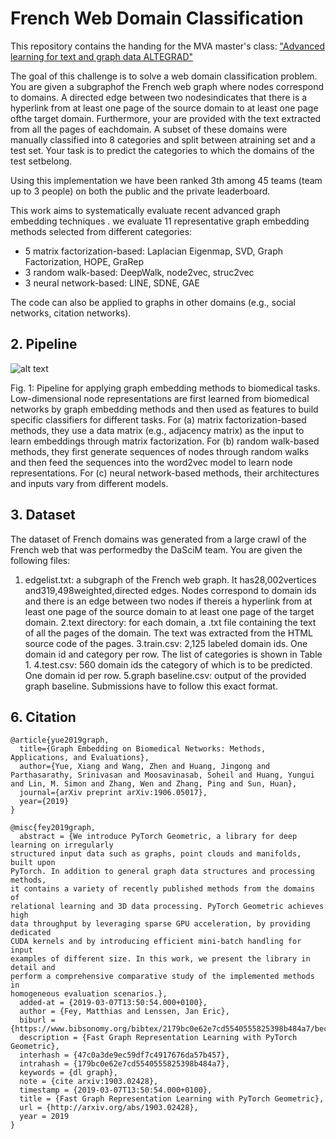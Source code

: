 # French Web Domain Classification

This repository contains the handing for the MVA master's class: ["Advanced learning for text and graph data ALTEGRAD"](http://math.ens-paris-saclay.fr/version-francaise/formations/master-mva/contenus-/advanced-learning-for-text-and-graph-data-239506.kjsp?RH=1242430202531) 


The goal of this challenge is to solve a web domain classification problem.  You are given a subgraphof the French web graph where nodes correspond to domains.  A directed edge between two nodesindicates that there is a hyperlink from at least one page of the source domain to at least one page ofthe target domain.  Furthermore, your are provided with the text extracted from all the pages of eachdomain.   A  subset  of  these  domains  were  manually  classified  into  8  categories  and  split  between  atraining set and a test set.  Your task is to predict the categories to which the domains of the test setbelong.

Using this implementation we have been ranked 3th among 45 teams (team up to 3 people) on both the public and the private leaderboard.

This work aims to systematically evaluate recent advanced graph embedding techniques . we evaluate 11 representative graph embedding methods selected from different categories:
- 5 matrix factorization-based: Laplacian Eigenmap, SVD, Graph Factorization, HOPE, GraRep
- 3 random walk-based: DeepWalk, node2vec, struc2vec
- 3 neural network-based: LINE, SDNE, GAE

The code can also be applied to graphs in other domains (e.g., social networks, citation networks).

## 2. Pipeline
![alt text](img/pipeline.png "Pipeline")

Fig. 1: Pipeline for applying graph embedding methods to biomedical tasks. Low-dimensional node
            representations are
            first learned from biomedical networks by graph embedding methods and then used as features to build
            specific classifiers for different tasks. For (a) matrix factorization-based methods, they use a data
            matrix (e.g., adjacency matrix) as the input to learn embeddings through matrix factorization. For (b)
            random walk-based methods, they first generate sequences of nodes through random walks and then feed the
            sequences into the word2vec model to learn node representations. For (c)
            neural network-based methods, their architectures and inputs vary from different models.


## 3. Dataset
The dataset of French domains was generated from a large crawl of the French web that was performedby the DaSciM team.
You are given the following files:
1. edgelist.txt:  a subgraph of the French web graph.  It has28,002vertices and319,498weighted,directed edges. Nodes correspond to domain ids and there is an edge between two nodes if thereis a hyperlink from at least one page of the source domain to at least one page of the target domain.
2.text directory: for each domain, a .txt file containing the text of all the pages of the domain.  The text was extracted from the HTML source code of the pages.
3.train.csv: 2,125 labeled domain ids. One domain id and category per row. The list of categories is shown in Table 1.
4.test.csv: 560 domain ids the category of which is to be predicted. One domain id per row.
5.graph baseline.csv: output of the provided graph baseline. Submissions have to follow this exact format.


## 6. Citation

```
@article{yue2019graph,
  title={Graph Embedding on Biomedical Networks: Methods, Applications, and Evaluations},
  author={Yue, Xiang and Wang, Zhen and Huang, Jingong and Parthasarathy, Srinivasan and Moosavinasab, Soheil and Huang, Yungui and Lin, M. Simon and Zhang, Wen and Zhang, Ping and Sun, Huan},
  journal={arXiv preprint arXiv:1906.05017},
  year={2019}
}

@misc{fey2019graph,
  abstract = {We introduce PyTorch Geometric, a library for deep learning on irregularly
structured input data such as graphs, point clouds and manifolds, built upon
PyTorch. In addition to general graph data structures and processing methods,
it contains a variety of recently published methods from the domains of
relational learning and 3D data processing. PyTorch Geometric achieves high
data throughput by leveraging sparse GPU acceleration, by providing dedicated
CUDA kernels and by introducing efficient mini-batch handling for input
examples of different size. In this work, we present the library in detail and
perform a comprehensive comparative study of the implemented methods in
homogeneous evaluation scenarios.},
  added-at = {2019-03-07T13:50:54.000+0100},
  author = {Fey, Matthias and Lenssen, Jan Eric},
  biburl = {https://www.bibsonomy.org/bibtex/2179bc0e62e7cd5540555825398b484a7/bechr7},
  description = {Fast Graph Representation Learning with PyTorch Geometric},
  interhash = {47c0a3de9ec59df7c4917676da57b457},
  intrahash = {179bc0e62e7cd5540555825398b484a7},
  keywords = {dl graph},
  note = {cite arxiv:1903.02428},
  timestamp = {2019-03-07T13:50:54.000+0100},
  title = {Fast Graph Representation Learning with PyTorch Geometric},
  url = {http://arxiv.org/abs/1903.02428},
  year = 2019
}


```

